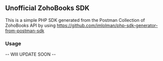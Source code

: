 ## Unofficial ZohoBooks SDK

This is a simple PHP SDK generated from the Postman Collection of ZohoBooks API by using https://github.com/imlolman/php-sdk-generator-from-postman-sdk

### Usage

-- WIll UPDATE SOON --